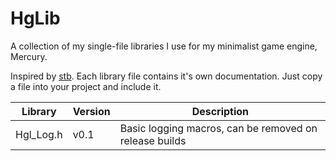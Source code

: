 # HgLib

A collection of my single-file libraries I use for my minimalist game engine, Mercury. 

Inspired by [stb](https://github.com/nothings/stb). Each library file contains it's own documentation. Just copy a file into your project and include it.

|Library   | Version | Description                                            |
|----------|---------|--------------------------------------------------------|
|Hgl_Log.h | v0.1    | Basic logging macros, can be removed on release builds | 

